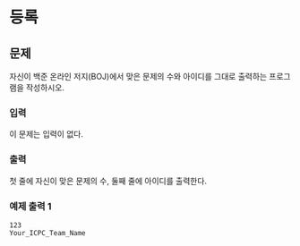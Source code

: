 # 등록

## 문제

자신이 백준 온라인 저지(BOJ)에서 맞은 문제의 수와 아이디를 그대로 출력하는 프로그램을 작성하시오.

### 입력

이 문제는 입력이 없다.

### 출력

첫 줄에 자신이 맞은 문제의 수, 둘째 줄에 아이디를 출력한다.

### 예제 출력 1

```
123
Your_ICPC_Team_Name
```
